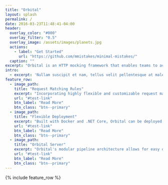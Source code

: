 ```yaml
---
title: "Orbital"
layout: splash
permalink: /
date: 2016-03-23T11:48:41-04:00
header:
  overlay_color: "#000"
  overlay_filter: "0.5"
  overlay_image: /assets/images/planets.jpg
  actions:
    - label: "Get Started"
      url: "https://github.com/mmistakes/minimal-mistakes/"
  caption: ""
excerpt: "Orbital is an HTTP mocking framework that enables teams to achieve rapid software development and testing"
intro:
  - excerpt: 'Nullam suscipit et nam, tellus velit pellentesque at malesuada, enim eaque. Quis nulla, netus tempor in diam gravida tincidunt, *proin faucibus* voluptate felis id sollicitudin. Centered with `type="center"`'
feature_row:
  - image_path:
    title: "Request Matching Rules"
    excerpt: "Incorporating highly flexible and customizable request matching rules, virtually any kind of request can be matched"
    url: "#test-link"
    btn_label: "Read More"
    btn_class: "btn--primary"
  - image_path:
    title: "Flexible Deployment"
    excerpt: "Built with Docker and .NET Core, Orbital can be deployed anywhere Docker is supported, including Windows, Linux, and macOS"
    url: "#test-link"
    btn_label: "Read More"
    btn_class: "btn--primary"
  - image_path:
    title: "Orbital Server"
    excerpt: "Orbital's modular pipeline architecture allows for easy development, request matching, and debugging"
    url: "#test-link"
    btn_label: "Read More"
    btn_class: "btn--primary"
---
```


{% include feature_row %}
